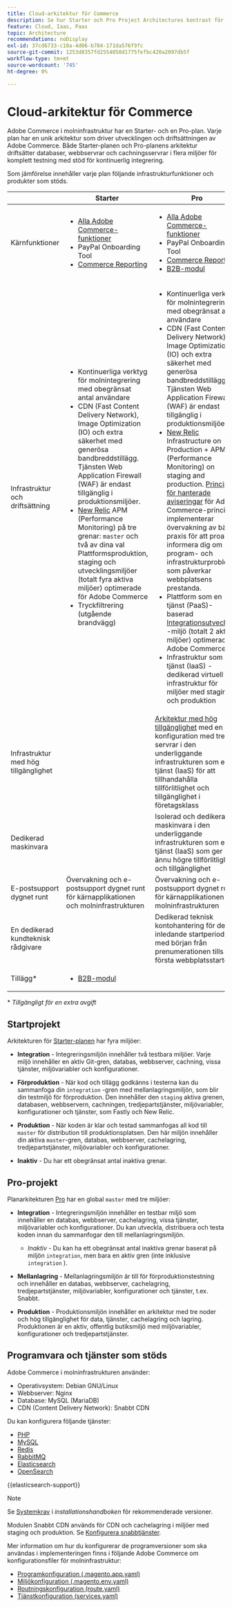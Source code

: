 ```yaml
---
title: Cloud-arkitektur för Commerce
description: Se hur Starter och Pro Project Architectures kontrast för Commerce i molninfrastrukturen.
feature: Cloud, Iaas, Paas
topic: Architecture
recommendations: noDisplay
exl-id: 37cd6733-c10a-4d06-b784-171da576f9fc
source-git-commit: 1253d8357fd2554050d1775fefbc420a2097db5f
workflow-type: tm+mt
source-wordcount: '745'
ht-degree: 0%

---
```


# Cloud-arkitektur för Commerce

Adobe Commerce i molninfrastruktur har en Starter- och en Pro-plan. Varje plan har en unik arkitektur som driver utvecklingen och driftsättningen av Adobe Commerce. Både Starter-planen och Pro-planens arkitektur driftsätter databaser, webbservrar och cachningsservrar i flera miljöer för komplett testning med stöd för kontinuerlig integrering.

Som jämförelse innehåller varje plan följande infrastrukturfunktioner och produkter som stöds.

|          | Starter | Pro |
| -------- | --------------------| ------------------ |
| Kärnfunktioner | <ul><li>[Alla Adobe Commerce-funktioner](https://experienceleague.adobe.com/docs/commerce-operations/release/features.html)</li><li>PayPal Onboarding Tool</li><li>[Commerce Reporting](https://business.adobe.com/products/magento/business-intelligence.html?_ga=2.85288604.442698376.1665067470-1322106587.1655147209)</li></ul> | <ul><li>[Alla Adobe Commerce-funktioner](https://experienceleague.adobe.com/docs/commerce-operations/release/features.html)</li><li>PayPal Onboarding Tool</li><li>[Commerce Reporting](https://business.adobe.com/products/magento/business-intelligence.html?_ga=2.85288604.442698376.1665067470-1322106587.1655147209)</li><li>[B2B-modul](https://business.adobe.com/products/magento/b2b-ecommerce.html?_ga=2.105948422.442698376.1665067470-1322106587.1655147209)</li></ul> |
| Infrastruktur och driftsättning | <ul><li>Kontinuerliga verktyg för molnintegrering med obegränsat antal användare</li><li>CDN (Fast Content Delivery Network), Image Optimization (IO) och extra säkerhet med generösa bandbreddstillägg. Tjänsten Web Application Firewall (WAF) är endast tillgänglig i produktionsmiljöer.</li><li>[New Relic](../monitor/new-relic-service.md) APM (Performance Monitoring) på tre grenar: `master` och två av dina val<br>Plattformsproduktion, staging och utvecklingsmiljöer (totalt fyra aktiva miljöer) optimerade för Adobe Commerce</li><li>Tryckfiltrering (utgående brandvägg)</li></ul> | <ul><li>Kontinuerliga verktyg för molnintegrering med obegränsat antal användare</li><li>CDN (Fast Content Delivery Network), Image Optimization (IO) och extra säkerhet med generösa bandbreddstillägg. Tjänsten Web Application Firewall (WAF) är endast tillgänglig i produktionsmiljöer.</li><li>[New Relic](../monitor/new-relic-service.md) Infrastructure on Production + APM (Performance Monitoring) on staging and production. [Princip för hanterade aviseringar](../monitor/investigate-performance.md#monitor-performance-with-managed-alerts) för Adobe Commerce-principen implementerar övervakning av bästa praxis för att proaktivt informera dig om program- och infrastrukturproblem som påverkar webbplatsens prestanda.</li><li>Plattform som en tjänst (PaaS)-baserad [Integrationsutveckling](pro-architecture.md#integration-environment) -miljö (totalt 2 aktiva miljöer) optimerad för Adobe Commerce</li><li>Infrastruktur som en tjänst (IaaS) - dedikerad virtuell infrastruktur för miljöer med staging och produktion</li></ul> |
| Infrastruktur med hög tillgänglighet | | [Arkitektur med hög tillgänglighet](pro-architecture.md#redundant-hardware) med en konfiguration med tre servrar i den underliggande infrastrukturen som en tjänst (IaaS) för att tillhandahålla tillförlitlighet och tillgänglighet i företagsklass |
| Dedikerad maskinvara | | Isolerad och dedikerad maskinvara i den underliggande infrastrukturen som en tjänst (IaaS) som ger ännu högre tillförlitlighet och tillgänglighet |
| E-postsupport dygnet runt | Övervakning och e-postsupport dygnet runt för kärnapplikationen och molninfrastrukturen | Övervakning och e-postsupport dygnet runt för kärnapplikationen och molninfrastrukturen |
| En dedikerad kundteknisk rådgivare | | Dedikerad teknisk kontohantering för den inledande startperioden, med början från prenumerationen tills den första webbplatsstarten |
| Tillägg\* | <ul><li>[B2B-modul](https://business.adobe.com/products/magento/b2b-ecommerce.html)</li></ul> |

\* _Tillgängligt för en extra avgift_

## Startprojekt

Arkitekturen för [Starter-planen](starter-architecture.md) har fyra miljöer:

- **Integration** - Integreringsmiljön innehåller två testbara miljöer. Varje miljö innehåller en aktiv Git-gren, databas, webbserver, cachning, vissa tjänster, miljövariabler och konfigurationer.

- **Förproduktion** - När kod och tillägg godkänns i testerna kan du sammanfoga din `integration` -gren med mellanlagringsmiljön, som blir din testmiljö för förproduktion. Den innehåller den `staging` aktiva grenen, databasen, webbservern, cachningen, tredjepartstjänster, miljövariabler, konfigurationer och tjänster, som Fastly och New Relic.

- **Produktion** - När koden är klar och testad sammanfogas all kod till `master` för distribution till produktionsplatsen. Den här miljön innehåller din aktiva `master`-gren, databas, webbserver, cachelagring, tredjepartstjänster, miljövariabler och konfigurationer.

- **Inaktiv** - Du har ett obegränsat antal inaktiva grenar.

## Pro-projekt

Planarkitekturen [Pro](pro-architecture.md) har en global `master` med tre miljöer:

- **Integration** - Integreringsmiljön innehåller en testbar miljö som innehåller en databas, webbserver, cachelagring, vissa tjänster, miljövariabler och konfigurationer. Du kan utveckla, distribuera och testa koden innan du sammanfogar den till mellanlagringsmiljön.

   - _Inaktiv_ - Du kan ha ett obegränsat antal inaktiva grenar baserat på miljön `integration`, men bara en aktiv gren (inte inklusive `integration` ).

- **Mellanlagring** - Mellanlagringsmiljön är till för förproduktionstestning och innehåller en databas, webbserver, cachelagring, tredjepartstjänster, miljövariabler, konfigurationer och tjänster, t.ex. Snabbt.

- **Produktion** - Produktionsmiljön innehåller en arkitektur med tre noder och hög tillgänglighet för data, tjänster, cachelagring och lagring. Produktionen är en aktiv, offentlig butiksmiljö med miljövariabler, konfigurationer och tredjepartstjänster.

## Programvara och tjänster som stöds

Adobe Commerce i molninfrastrukturen använder:

- Operativsystem: Debian GNU/Linux
- Webbserver: Nginx
- Database: MySQL (MariaDB)
- CDN (Content Delivery Network): Snabbt CDN

Du kan konfigurera följande tjänster:

- [PHP](../application/php-settings.md)
- [MySQL](../services/mysql.md)
- [Redis](../services/redis.md)
- [RabbitMQ](../services/rabbitmq.md)
- [Elasticsearch](../services/elasticsearch.md)
- [OpenSearch](../services/opensearch.md)

{{elasticsearch-support}}

>[!NOTE]
>
>Se [Systemkrav](https://experienceleague.adobe.com/docs/commerce-operations/installation-guide/system-requirements.html) i _installationshandboken_ för rekommenderade versioner.

Modulen Snabbt CDN används för CDN och cachelagring i miljöer med staging och produktion. Se [Konfigurera snabbtjänster](../cdn/fastly.md).

Mer information om hur du konfigurerar de programversioner som ska användas i implementeringen finns i följande Adobe Commerce om konfigurationsfiler för molninfrastruktur:

- [Programkonfiguration (.magento.app.yaml)](../application/configure-app-yaml.md)
- [Miljökonfiguration (.magento.env.yaml)](../environment/configure-env-yaml.md)
- [Routningskonfiguration (route.yaml)](../routes/routes-yaml.md)
- [Tjänstkonfiguration (services.yaml)](../services/services-yaml.md)
